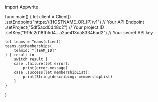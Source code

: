 import Appwrite

func main() {
    let client = Client()
      .setEndpoint("https://[HOSTNAME_OR_IP]/v1") // Your API Endpoint
      .setProject("5df5acd0d48c2") // Your project ID
      .setKey("919c2d18fb5d4...a2ae413da83346ad2") // Your secret API key

    let teams = Teams(client)
    teams.getMemberships(
        teamId: "[TEAM_ID]"
    ) { result in
        switch result {
        case .failure(let error):
            print(error.message)
        case .success(let membershipList):
            print(String(describing: membershipList)
        }
    }
}
